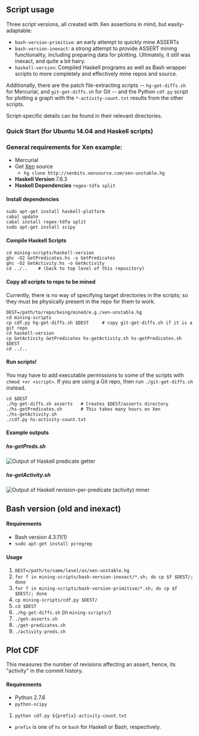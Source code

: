 ## Script usage

Three script versions, all created with Xen assertions in mind, but easily-adaptable:
- `bash-version-primitive`: an early attempt to quickly mine ASSERTs
- `bash-version-inexact`: a strong attempt to provide ASSERT mining functionality, including preparing data for plotting. Ultimately, it still was inexact, and quite a bit hairy.
- `haskell-version`: Compiled Haskell programs as well as Bash wrapper scripts to more completely and effectively mine repos and source.

Additionally, there are the patch file-extracting scripts -- `hg-get-diffs.sh` for Mercurial, and `git-get-diffs.sh` for Git -- and the Python `cdf.py` script for plotting a graph with the `*-activity-count.txt` results from the other scripts.

Script-specific details can be found in their relevant directories.

### Quick Start (for Ubuntu 14.04 and Haskell scripts)

### General requirements for Xen example:
- Mercurial
- Get [Xen](http://www.xenproject.org/) source
  - `hg clone http://xenbits.xensource.com/xen-unstable.hg`
- **Haskell Version** 7.6.3
- **Haskell Dependencies** `regex-tdfa split`

#### Install dependencies
```
sudo apt-get install haskell-platform 
cabal update
cabal install regex-tdfa split
sudo apt-get install scipy
```

#### Compile Haskell Scripts
```
cd mining-scripts/haskell-version
ghc -O2 GetPredicates.hs -o GetPredicates
ghc -O2 GetActivity.hs -o GetActivity
cd ../..    # (back to top level of this repository)
```

#### Copy all scripts to repo to be mined
Currently, there is no way of specifying target directories in the scripts; so they must be physically present in the repo for them to work.

```
DEST=/path/to/repo/being/mined/e.g./xen-unstable.hg
cd mining-scripts
cp cdf.py hg-get-diffs.sh $DEST     # copy git-get-diffs.sh if it is a git repo
cd haskell-version
cp GetActivity GetPredicates hs-getActivity.sh hs-getPredicates.sh $DEST
cd ../..
```

#### Run scripts!
You may have to add executable permissions to some of the scripts with `chmod +xr <script>`.
If you are using a Git repo, then run `./git-get-diffs.sh` instead.

```
cd $DEST
./hg-get-diffs.sh asserts   # Creates $DEST/asserts directory
./hs-getPredicates.sh       # This takes many hours on Xen
./hs-getActivity.sh
./cdf.py hs-activity-count.txt
```
#### Example outputs

##### hs-getPreds.sh
![Output of Haskell predicate getter](https://github.com/miraleung/tressa/raw/master/screenshots/hs-getpreds.png)

##### hs-getActivity.sh
![Output of Haskell revision-per-predicate (activity) miner](https://github.com/miraleung/tressa/raw/master/screenshots/hs-getactivity.png)



## Bash version (old and inexact)
#### Requirements
- Bash version 4.3.11(1)
- `sudo apt-get install pcregrep`

#### Usage
1. `DEST=/path/to/same/level/as/xen-unstable.hg`
2. `for f in mining-scripts/bash-version-inexact/*.sh; do cp $f $DEST/; done`
3. `for f in mining-scripts/bash-version-primitive/*.sh; do cp $f $DEST/; done`
4. `cp mining-scripts/cdf.py $DEST/`
5. `cd $DEST`
6. `./hg-get-diffs.sh` (in `mining-scripts/`)
7. `./get-asserts.sh`
8. `./get-predicates.sh`
9. `./activity-preds.sh`


## Plot CDF
This measures the number of revisions affecting an assert, hence, its "activity" in the commit history.

#### Requirements
- Python 2.7.6
- `python-scipy`

1. `python cdf.py ${prefix}-activity-count.txt`
  - `prefix` is one of `hs` or `bash` for Haskell or Bash, respectively.

